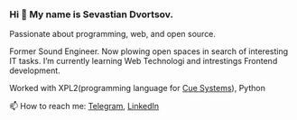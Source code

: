 ### Hi 👋 My name is Sevastian Dvortsov.

Passionate about programming, web, and open source.

Former Sound Engineer. Now plowing open spaces in search of interesting IT tasks.
I’m currently learning Web Technologi and intrestings Frontend development.

Worked with XPL2(programming language for [Cue Systems](https://www.cuesystem.com/)), Python

📫 How to reach me: [Telegram](https://t.me/fane28), [LinkedIn](https://www.linkedin.com/in/%D1%81%D0%B5%D0%B2%D0%B0%D1%81%D1%82%D1%8C%D1%8F%D0%BD-%D0%B4%D0%B2%D0%BE%D1%80%D1%86%D0%BE%D0%B2-072093232/)
<!--
**dvortsovs/dvortsovs** is a ✨ _special_ ✨ repository because its `README.md` (this file) appears on your GitHub profile.

Here are some ideas to get you started:

- 🔭 I’m currently working on ...
- 🌱 I’m currently learning ...
- 👯 I’m looking to collaborate on ...
- 🤔 I’m looking for help with ...
- 💬 Ask me about ...
- 📫 How to reach me: ...
- 😄 Pronouns: ...
- ⚡ Fun fact: ...
-->
